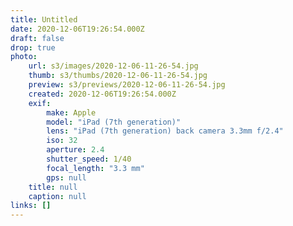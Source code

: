 ```yaml
---
title: Untitled
date: 2020-12-06T19:26:54.000Z
draft: false
drop: true
photo:
    url: s3/images/2020-12-06-11-26-54.jpg
    thumb: s3/thumbs/2020-12-06-11-26-54.jpg
    preview: s3/previews/2020-12-06-11-26-54.jpg
    created: 2020-12-06T19:26:54.000Z
    exif:
        make: Apple
        model: "iPad (7th generation)"
        lens: "iPad (7th generation) back camera 3.3mm f/2.4"
        iso: 32
        aperture: 2.4
        shutter_speed: 1/40
        focal_length: "3.3 mm"
        gps: null
    title: null
    caption: null
links: []
---
```

